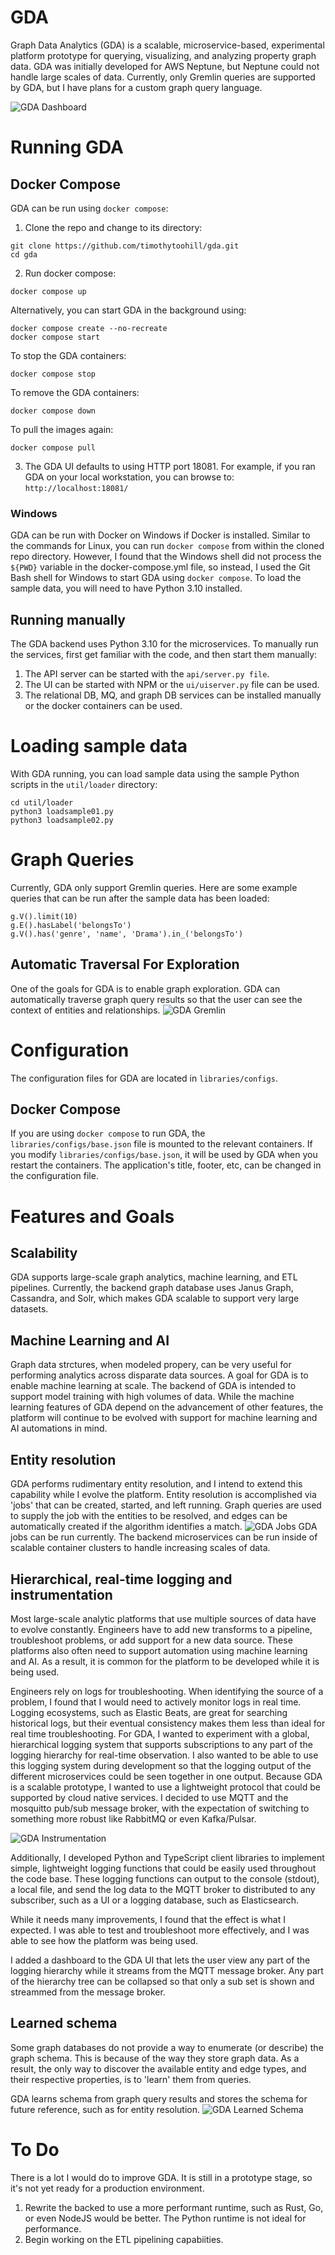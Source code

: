 # GDA
Graph Data Analytics (GDA) is a scalable, microservice-based, experimental platform prototype for querying, visualizing, and analyzing property graph data. GDA was initially developed for AWS Neptune, but Neptune could not handle large scales of data. Currently, only Gremlin queries are supported by GDA, but I have plans for a custom graph query language.

![GDA Dashboard](assets/dashboard.png)

# Running GDA
## Docker Compose
GDA can be run using `docker compose`:
1. Clone the repo and change to its directory:
```shell
git clone https://github.com/timothytoohill/gda.git
cd gda
```
2. Run docker compose:
```shell
docker compose up
```
Alternatively, you can start GDA in the background using:
```shell
docker compose create --no-recreate
docker compose start
```
To stop the GDA containers:
```shell
docker compose stop
```
To remove the GDA containers:
```shell
docker compose down
```
To pull the images again:
```shell
docker compose pull
```

3. The GDA UI defaults to using HTTP port 18081. For example, if you ran GDA on your local workstation, you can browse to: `http://localhost:18081/`
### Windows
GDA can be run with Docker on Windows if Docker is installed. Similar to the commands for Linux, you can run `docker compose` from within the cloned repo directory. 
However, I found that the Windows shell did not process the `${PWD}` variable in the docker-compose.yml file, so instead, I used the Git Bash shell for Windows to start GDA using `docker compose`.
To load the sample data, you will need to have Python 3.10 installed.
## Running manually
The GDA backend uses Python 3.10 for the microservices. To manually run the services, first get familiar with the code, and then start them manually:
1. The API server can be started with the `api/server.py file`.
2. The UI can be started with NPM or the `ui/uiserver.py` file can be used.
3. The relational DB, MQ, and graph DB services can be installed manually or the docker containers can be used.
# Loading sample data
With GDA running, you can load sample data using the sample Python scripts in the `util/loader` directory:
```
cd util/loader
python3 loadsample01.py
python3 loadsample02.py
```
# Graph Queries
Currently, GDA only support Gremlin queries. Here are some example queries that can be run after the sample data has been loaded:
```shell
g.V().limit(10)
g.E().hasLabel('belongsTo')
g.V().has('genre', 'name', 'Drama').in_('belongsTo')
```
## Automatic Traversal For Exploration
One of the goals for GDA is to enable graph exploration. GDA can automatically traverse graph query results so that the user can see the context of entities and relationships. 
![GDA Gremlin](assets/gremlin.gif)
# Configuration
The configuration files for GDA are located in `libraries/configs`. 
## Docker Compose
If you are using `docker compose` to run GDA, the `libraries/configs/base.json` file is mounted to the relevant containers. If you modify `libraries/configs/base.json`, it will be used by GDA when you restart the containers. The application's title, footer, etc, can be changed in the configuration file.

# Features and Goals
## Scalability
GDA supports large-scale graph analytics, machine learning, and ETL pipelines. Currently, the backend graph database uses Janus Graph, Cassandra, and Solr, which makes GDA scalable to support very large datasets.
## Machine Learning and AI
Graph data strctures, when modeled propery, can be very useful for performing analytics across disparate data sources. A goal for GDA is to enable machine learning at scale. The backend of GDA is intended to support model training with high volumes of data. While the machine learning features of GDA depend on the advancement of other features, the platform will continue to be evolved with support for machine learning and AI automations in mind.
## Entity resolution
GDA performs rudimentary entity resolution, and I intend to extend this capability while I evolve the platform. Entity resolution is accomplished via 'jobs' that can be created, started, and left running. Graph queries are used to supply the job with the entities to be resolved, and edges can be automatically created if the algorithm identifies a match.
![GDA Jobs](assets/jobs.png)
GDA jobs can be run currently. The backend microservices can be run inside of scalable container clusters to handle increasing scales of data.

## Hierarchical, real-time logging and instrumentation
Most large-scale analytic platforms that use multiple sources of data have to evolve constantly. Engineers have to add new transforms to a pipeline, troubleshoot problems, or add support for a new data source. These platforms also often need to support automation using machine learning and AI. As a result, it is common for the platform to be developed while it is being used. 

Engineers rely on logs for troubleshooting. When identifying the source of a problem, I found that I would need to actively monitor logs in real time. Logging ecosystems, such as Elastic Beats, are great for searching historical logs, but their eventual consistency makes them less than ideal for real time troubleshooting. For GDA, I wanted to experiment with a global, hierarchical logging system that supports subscriptions to any part of the logging hierarchy for real-time observation. I also wanted to be able to use this logging system during development so that the logging output of the different microservices could be seen together in one output. Because GDA is a scalable prototype, I wanted to use a lightweight protocol that could be supported by cloud native services. I decided to use MQTT and the mosquitto pub/sub message broker, with the expectation of switching to something more robust like RabbitMQ or even Kafka/Pulsar. 

![GDA Instrumentation](assets/realtime-instrumentation.gif)

Additionally, I developed Python and TypeScript client libraries to implement simple, lightweight logging functions that could be easily used throughout the code base. These logging functions can output to the console (stdout), a local file, and send the log data to the MQTT broker to distributed to any subscriber, such as a UI or a logging database, such as Elasticsearch.  

While it needs many improvements, I found that the effect is what I expected. I was able to test and troubleshoot more effectively, and I was able to see how the platform was being used.

I added a dashboard to the GDA UI that lets the user view any part of the logging hierarchy while it streams from the MQTT message broker. Any part of the hierarchy tree can be collapsed so that only a sub set is shown and streammed from the message broker.

## Learned schema
Some graph databases do not provide a way to enumerate (or describe) the graph schema. This is because of the way they store graph data. As a result, the only way to discover the available entity and edge types, and their respective properties, is to 'learn' them from queries.

GDA learns schema from graph query results and stores the schema for future reference, such as for entity resolution. 
![GDA Learned Schema](assets/learned-schema.png)

# To Do
There is a lot I would do to improve GDA. It is still in a prototype stage, so it's not yet ready for a production environment. 
1. Rewrite the backed to use a more performant runtime, such as Rust, Go, or even NodeJS would be better. The Python runtime is not ideal for performance.
2. Begin working on the ETL pipelining capabiities.